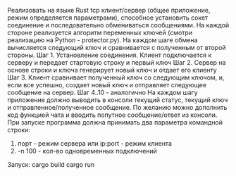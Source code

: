 Реализовать на языке Rust tcp клиент/сервер (общее приложение, режим определяется параметрами),
способное установить сокет соединение и последовательно обмениваться сообщениями. На каждой
стороне реализуется алгоритм переменных ключей (смотри реализацию на Python - protector.py). На
каждом шаге обмена вычисляется следующий ключ и сравнивается с полученным от второй стороны.
Шаг 1. Установление соединения. Клиент подключается к серверу и передает стартовую строку и первый
ключ
Шаг 2. Сервер на основе строки и ключа генерирует новый ключ и отдает его клиенту
Шаг 3. Клиент сравнивает полученный ключ со следующим ключом, и, если все успешно, создает новый
ключ и отправляет следующее сообщение на сервер.
Шаг 4..10 - аналогично
На каждом шагу приложение должно выводить в консоли текущий статус, текущий ключ и
отправленное/полученное сообщение.
По желанию можно дополнить код функцией чата и вводить попутное сообщение/ответ из консоли.
 При запуске программа должна принимать два параметра командной строки:
 1) порт - режим сервера или ip:port - режим клиента
 2) -n 100 - кол-во одновременных подключений
 
 Запуск:
 cargo build
 cargo run
